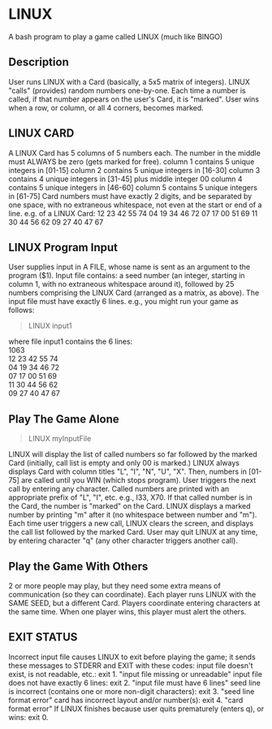 # LINUX

A bash program to play a game called LINUX (much like BINGO)

## Description

User runs LINUX with a Card (basically, a 5x5 matrix of integers).
LINUX "calls" (provides) random numbers one-by-one. Each time a number
is called, if that number appears on the user's Card, it is "marked".
User wins when a row, or column, or all 4 corners, becomes marked.

## LINUX CARD

A LINUX Card has 5 columns of 5 numbers each.
The number in the middle must ALWAYS be zero (gets marked for free).
column 1 contains 5 unique integers in [01-15]
column 2 contains 5 unique integers in [16-30]
column 3 contains 4 unique integers in [31-45] plus middle integer 00
column 4 contains 5 unique integers in [46-60]
column 5 contains 5 unique integers in [61-75]
Card numbers must have exactly 2 digits, and be separated by one space,
with no extraneous whitespace, not even at the start or end of a line.
e.g. of a LINUX Card:
12 23 42 55 74
04 19 34 46 72
07 17 00 51 69
11 30 44 56 62
09 27 40 47 67

## LINUX Program Input

User supplies input in A FILE, whose name is sent as an argument
to the program ($1).
Input file contains: a seed number (an integer, starting in column 1,
with no extraneous whitespace around it), followed by 25 numbers
comprising the LINUX Card (arranged as a matrix, as above).
The input file must have exactly 6 lines.
e.g., you might run your game as follows:
> LINUX input1

where file input1 contains the 6 lines: <br />
1063 <br />
12 23 42 55 74 <br />
04 19 34 46 72 <br />
07 17 00 51 69 <br />
11 30 44 56 62 <br />
09 27 40 47 67 <br />

## Play The Game Alone

> LINUX myInputFile

LINUX will display the list of called numbers so far followed by the
marked Card (initially, call list is empty and only 00 is marked.)
LINUX always displays Card with column titles "L", "I", "N", "U", "X".
Then, numbers in [01-75] are called until you WIN (which stops program).
User triggers the next call by entering any character. Called numbers
are printed with an appropriate prefix of "L", "I", etc. e.g., I33, X70.
If that called number is in the Card, the number is "marked" on the Card.
LINUX displays a marked number by printing "m" after it (no whitespace
between number and "m").
Each time user triggers a new call, LINUX clears the screen, and displays
the call list followed by the marked Card.
User may quit LINUX at any time, by entering character "q" (any other
character triggers another call).

## Play the Game With Others

2 or more people may play, but they need some extra means of
communication (so they can coordinate).
Each player runs LINUX with the SAME SEED, but a different Card.
Players coordinate entering characters at the same time.
When one player wins, this player must alert the others.

## EXIT STATUS

Incorrect input file causes LINUX to exit before playing the game; it sends
these messages to STDERR and EXIT with these codes:
input file doesn't exist, is not readable, etc.:
  exit 1. "input file missing or unreadable"
input file does not have exactly 6 lines:
  exit 2. "input file must have 6 lines"
seed line is incorrect (contains one or more non-digit characters):
  exit 3. "seed line format error"
card has incorrect layout and/or number(s):
  exit 4. "card format error"
If LINUX finishes because user quits prematurely (enters q), or wins:
  exit 0.
